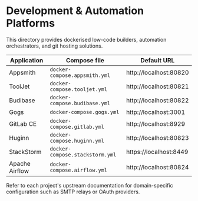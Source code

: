 # Development & Automation Platforms

This directory provides dockerised low-code builders, automation orchestrators, and git
hosting solutions.

| Application | Compose file | Default URL |
|-------------|--------------|-------------|
| Appsmith | `docker-compose.appsmith.yml` | http://localhost:80820 |
| ToolJet | `docker-compose.tooljet.yml` | http://localhost:80821 |
| Budibase | `docker-compose.budibase.yml` | http://localhost:80822 |
| Gogs | `docker-compose.gogs.yml` | http://localhost:3001 |
| GitLab CE | `docker-compose.gitlab.yml` | http://localhost:8929 |
| Huginn | `docker-compose.huginn.yml` | http://localhost:80823 |
| StackStorm | `docker-compose.stackstorm.yml` | https://localhost:8449 |
| Apache Airflow | `docker-compose.airflow.yml` | http://localhost:80824 |

Refer to each project's upstream documentation for domain-specific configuration such as
SMTP relays or OAuth providers.
